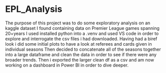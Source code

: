 # EPL_Analysis
The purpose of this project was to do some exploratory analysis on an kaggle dataset I found containing data on Premier League games spanning 20+years
I used installed python into a .venv and used VS code in order to explore and interrogate the csv files i had downloaded. 
Having had a biref look i did some initial plots to have a look at referees and cards given in individual seasons
Then decided to concatenate all of the seasons together into a large dataframe and clean the data in order to see if there were any broader trends. 
Then i exported the larger clean df as a csv and am now working on a dashboard in Power BI in order to dive deeper. 
